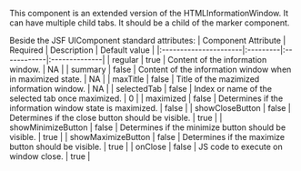 This component is an extended version of the HTMLInformationWindow. It can have multiple child tabs. It should be a child of the marker component.

Beside the JSF UIComponent standard attributes:
| Component Attribute   | Required | Description | Default value |
|:----------------------|:---------|:------------|:--------------|
| regular               | true     | Content of the information window. | NA            |
| summary               | false    | Content of the information window when in maximized state. | NA            |
| maxTitle              | false    | Title of the mazimized information window. | NA            |
| selectedTab           | false    | Index or name of the selected tab once maximized. | 0             |
| maximized             | false    | Determines if the information window state is maximized. | false         |
| showCloseButton       | false    | Determines if the close button should be visible. | true          |
| showMinimizeButton    | false    | Determines if the minimize button should be visible. | true          |
| showMaximizeButton    | false    | Determines if the maximize button should be visible. | true          |
| onClose               | false    | JS code to execute on window close. | true          |